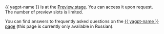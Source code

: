 {{ yagpt-name }} is at the [Preview stage](../../overview/concepts/launch-stages.md). You can access it upon request. The number of preview slots is limited.

You can find answers to frequently asked questions on the [{{ yagpt-name }} page](https://cloud.yandex.ru/services/yandexgpt) (this page is currently only available in Russian).
